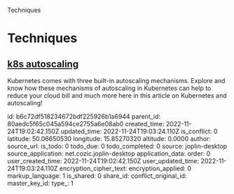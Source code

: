 Techniques

# Techniques

## [**k8s autoscaling**](https://dzone.com/articles/reducing-kubernetes-costs-with-autoscaling)
Kubernetes comes with three built-in autoscaling mechanisms. Explore and know how these mechanisms of autoscaling in Kubernetes can help to reduce your cloud bill and much more here in this article on Kubernetes and autoscaling!

id: b6c72df518234672bdf225926b1a6944
parent_id: 80aedc5f65c045a594ce2755a6e08ab0
created_time: 2022-11-24T19:02:42.150Z
updated_time: 2022-11-24T19:03:24.110Z
is_conflict: 0
latitude: 50.06650530
longitude: 15.85270320
altitude: 0.0000
author: 
source_url: 
is_todo: 0
todo_due: 0
todo_completed: 0
source: joplin-desktop
source_application: net.cozic.joplin-desktop
application_data: 
order: 0
user_created_time: 2022-11-24T19:02:42.150Z
user_updated_time: 2022-11-24T19:03:24.110Z
encryption_cipher_text: 
encryption_applied: 0
markup_language: 1
is_shared: 0
share_id: 
conflict_original_id: 
master_key_id: 
type_: 1